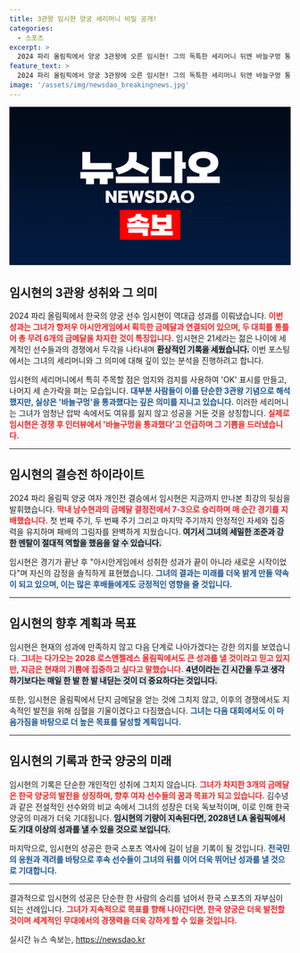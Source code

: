```yaml
---
title: 3관왕 임시현 양궁 세리머니 비밀 공개!
categories:
  - 스포츠
excerpt: >
  2024 파리 올림픽에서 양궁 3관왕에 오른 임시현! 그의 독특한 세리머니 뒤엔 바늘구멍 통과의 상징이 담겨 있다고. 한국 양궁의 새 역사를 쓰는 그녀의 다음 목표는 과연 무엇일까?
feature_text: >
  2024 파리 올림픽에서 양궁 3관왕에 오른 임시현! 그의 독특한 세리머니 뒤엔 바늘구멍 통과의 상징이 담겨 있다고. 한국 양궁의 새 역사를 쓰는 그녀의 다음 목표는 과연 무엇일까?
image: '/assets/img/newsdao_breakingnews.jpg'
---
```


<p><img src="/assets/img/newsdao_breakingnews.jpg" alt="ontimetimes 속보" /></p>

<h2 data-ke-size="size26">임시현의 3관왕 성취와 그 의미</h2>

<p data-ke-size="size16">2024 파리 올림픽에서 한국의 양궁 선수 임시현이 역대급 성과를 이뤄냈습니다. <b><span style="color: #ee2323;">이번 성과는 그녀가 항저우 아시안게임에서 획득한 금메달과 연결되어 있으며, 두 대회를 통틀어 총 무려 6개의 금메달을 차지한 것이 특징입니다.</span></b> 임시현은 21세라는 젊은 나이에 세계적인 선수들과의 경쟁에서 두각을 나타내며 <b><span style="background-color: #21538527;">환상적인 기록을 세웠습니다.</span></b> 이번 포스팅에서는 그녀의 세리머니와 그 의미에 대해 깊이 있는 분석을 진행하려고 합니다.</p>

<p data-ke-size="size16">임시현의 세리머니에서 특히 주목할 점은 엄지와 검지를 사용하여 'OK' 표시를 만들고, 나머지 세 손가락을 펴는 모습입니다. <b><span style="color: #1a5490;">대부분 사람들이 이를 단순한 3관왕 기념으로 해석했지만, 실상은 '바늘구멍'을 통과했다는 깊은 의미를 지니고 있습니다.</span></b> 이러한 세리머니는 그녀가 엄청난 압박 속에서도 여유를 잃지 않고 성공을 거둔 것을 상징합니다. <b><span style="color: #ee2323;">실제로 임시현은 경쟁 후 인터뷰에서 '바늘구멍을 통과했다'고 언급하며 그 기쁨을 드러냈습니다.</span></b></p>

<hr>

<h2 data-ke-size="size26">임시현의 결승전 하이라이트</h2>

<p data-ke-size="size16">2024 파리 올림픽 양궁 여자 개인전 결승에서 임시현은 지금까지 만나본 최강의 뒷심을 발휘했습니다. <b><span style="color: #ee2323;">막내 남수현과의 금메달 결정전에서 7-3으로 승리하며 매 순간 경기를 지배했습니다.</span></b> 첫 번째 주기, 두 번째 주기 그리고 마지막 주기까지 안정적인 자세와 집중력을 유지하며 패배의 그림자를 완벽하게 지웠습니다. <b><span style="background-color: #21538527;">여기서 그녀의 세밀한 조준과 강한 멘탈이 절대적 역할을 했음을 알 수 있습니다.</span></b></p>

<p data-ke-size="size16">임시현은 경기가 끝난 후 "아시안게임에서 성취한 성과가 끝이 아니라 새로운 시작이었다"며 자신의 감정을 솔직하게 표현했습니다. <b><span style="color: #1a5490;">그녀의 결과는 미래를 더욱 밝게 만들 약속이 되고 있으며, 이는 많은 후배들에게도 긍정적인 영향을 줄 것입니다.</span></b></p>

<hr>

<h2 data-ke-size="size26">임시현의 향후 계획과 목표</h2>

<p data-ke-size="size16">임시현은 현재의 성과에 만족하지 않고 다음 단계로 나아가겠다는 강한 의지를 보였습니다. <b><span style="color: #ee2323;">그녀는 다가오는 2028 로스앤젤레스 올림픽에서도 큰 성과를 낼 것이라고 믿고 있지만, 지금은 현재의 기쁨에 집중하고 싶다고 말했습니다.</span></b> <b><span style="background-color: #21538527;">4년이라는 긴 시간을 두고 생각하기보다는 매일 한 발 한 발 내딛는 것이 더 중요하다는 것입니다.</span></b></p>

<p data-ke-size="size16">또한, 임시현은 올림픽에서 단지 금메달을 얻는 것에 그치지 않고, 이후의 경쟁에서도 지속적인 발전을 위해 심혈을 기울이겠다고 다짐했습니다. <b><span style="color: #1a5490;">그녀는 다음 대회에서도 이 마음가짐을 바탕으로 더 높은 목표를 달성할 계획입니다.</span></b></p>

<hr>

<h2 data-ke-size="size26">임시현의 기록과 한국 양궁의 미래</h2>

<p data-ke-size="size16">임시현의 기록은 단순한 개인적인 성취에 그치지 않습니다. <b><span style="color: #ee2323;">그녀가 차지한 3개의 금메달은 한국 양궁의 발전을 상징하며, 향후 여자 선수들의 꿈과 목표가 되고 있습니다.</span></b> 김수녕과 같은 전설적인 선수와의 비교 속에서 그녀의 성장은 더욱 독보적이며, 이로 인해 한국 양궁의 미래가 더욱 기대됩니다. <b><span style="background-color: #21538527;">임시현의 기량이 지속된다면, 2028년 LA 올림픽에서도 기대 이상의 성과를 낼 수 있을 것으로 보입니다.</span></b></p>

<p data-ke-size="size16">마지막으로, 임시현의 성공은 한국 스포츠 역사에 길이 남을 기록이 될 것입니다. <b><span style="color: #1a5490;">전국민의 응원과 격려를 바탕으로 후속 선수들이 그녀의 뒤를 이어 더욱 뛰어난 성과를 낼 것으로 기대합니다.</span></b></p>

<hr>

<p data-ke-size="size16">결과적으로 임시현의 성공은 단순한 한 사람의 승리를 넘어서 한국 스포츠의 자부심이 되는 선례입니다. <b><span style="color: #ee2323;">그녀가 지속적으로 목표를 향해 나아간다면, 한국 양궁은 더욱 발전할 것이며 세계적인 무대에서의 경쟁력을 더욱 강하게 할 수 있을 것입니다.</span></b> </p>
실시간 뉴스 속보는, <a href="https://newsdao.kr" rel="dofollow">https://newsdao.kr</a>


